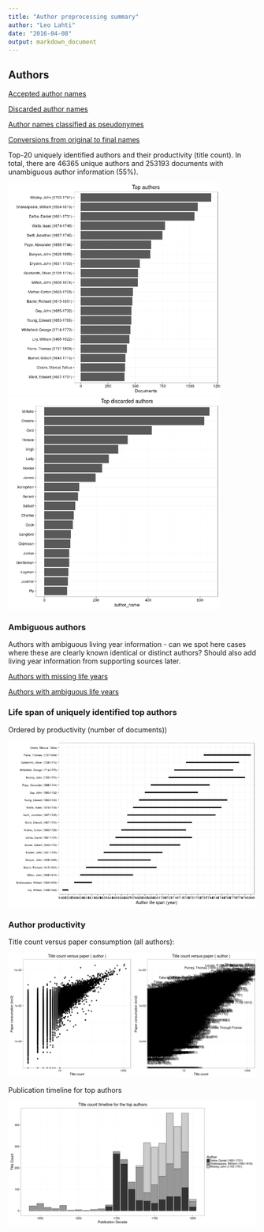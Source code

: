 ```yaml
---
title: "Author preprocessing summary"
author: "Leo Lahti"
date: "2016-04-08"
output: markdown_document
---
```


## Authors

[Accepted author names](output.tables/author_accepted.csv)

[Discarded author names](output.tables/author_discarded.csv)

[Author names classified as pseudonymes](output.tables/author_pseudonymes.csv)

[Conversions from original to final names](output.tables/author_conversion_nontrivial.csv)

Top-20 uniquely identified authors and their productivity (title count). In total, there are 46365 unique authors and 253193 documents with unambiguous author information (55%).

<img src="figure/summaryauthors-1.png" title="plot of chunk summaryauthors" alt="plot of chunk summaryauthors" width="430px" /><img src="figure/summaryauthors-2.png" title="plot of chunk summaryauthors" alt="plot of chunk summaryauthors" width="430px" />

### Ambiguous authors

Authors with ambiguous living year information - can we spot here
cases where these are clearly known identical or distinct authors?
Should also add living year information from supporting sources later.

[Authors with missing life years](output.tables/authors_missing_lifeyears.csv)

[Authors with ambiguous life years](output.tables/author_life_ambiguous.csv)


### Life span of uniquely identified top authors

Ordered by productivity (number of documents))

![plot of chunk summaryauthorslife](figure/summaryauthorslife-1.png)


### Author productivity

Title count versus paper consumption (all authors):

![plot of chunk authortitlespapers](figure/authortitlespapers-1.png)

Publication timeline for top authors

![plot of chunk summaryTop10authorstimeline](figure/summaryTop10authorstimeline-1.png)





